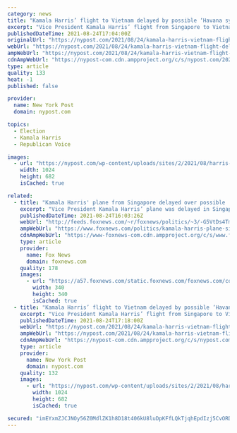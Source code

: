 ```yaml
---
category: news
title: "Kamala Harris’ flight to Vietnam delayed by possible ‘Havana syndrome’ case"
excerpt: "Vice President Kamala Harris’ flight from Singapore to Vietnam had to be pushed back several hours Tuesday over a possible “Havana syndrome” case."
publishedDateTime: 2021-08-24T17:04:00Z
originalUrl: "https://nypost.com/2021/08/24/kamala-harris-vietnam-flight-delayed-by-possible-havana-syndrome/"
webUrl: "https://nypost.com/2021/08/24/kamala-harris-vietnam-flight-delayed-by-possible-havana-syndrome/"
ampWebUrl: "https://nypost.com/2021/08/24/kamala-harris-vietnam-flight-delayed-by-possible-havana-syndrome/amp/"
cdnAmpWebUrl: "https://nypost-com.cdn.ampproject.org/c/s/nypost.com/2021/08/24/kamala-harris-vietnam-flight-delayed-by-possible-havana-syndrome/amp/"
type: article
quality: 133
heat: -1
published: false

provider:
  name: New York Post
  domain: nypost.com

topics:
  - Election
  - Kamala Harris
  - Republican Voice

images:
  - url: "https://nypost.com/wp-content/uploads/sites/2/2021/08/harris-singapore-034.jpg?quality=90&strip=all&w=1024"
    width: 1024
    height: 682
    isCached: true

related:
  - title: "Kamala Harris' plane from Singapore delayed over possible 'Havana syndrome' incident"
    excerpt: "Vice President Kamala Harris’ plane was delayed in Singapore on Tuesday for three hours after a possible case of the mysterious \"Havana syndrome.\""
    publishedDateTime: 2021-08-24T16:03:26Z
    webUrl: "http://feeds.foxnews.com/~r/foxnews/politics/~3/-G5VtDs4TmM/kamala-harris-plane-singapore-delayed-possible-havana-syndrome"
    ampWebUrl: "https://www.foxnews.com/politics/kamala-harris-plane-singapore-delayed-possible-havana-syndrome.amp"
    cdnAmpWebUrl: "https://www-foxnews-com.cdn.ampproject.org/c/s/www.foxnews.com/politics/kamala-harris-plane-singapore-delayed-possible-havana-syndrome.amp"
    type: article
    provider:
      name: Fox News
      domain: foxnews.com
    quality: 178
    images:
      - url: "https://a57.foxnews.com/static.foxnews.com/foxnews.com/content/uploads/2021/08/340/340/jacqui-heinrich-headshot.png?ve=1&tl=1"
        width: 340
        height: 340
        isCached: true
  - title: "Kamala Harris’ flight to Vietnam delayed by possible ‘Havana Syndrome’ cases"
    excerpt: "Vice President Kamala Harris’ flight from Singapore to Vietnam had to be pushed back several hours Tuesday over a possible “Havana syndrome” case."
    publishedDateTime: 2021-08-24T17:18:00Z
    webUrl: "https://nypost.com/2021/08/24/kamala-harris-vietnam-flight-delayed-by-possible-havana-syndrome/"
    ampWebUrl: "https://nypost.com/2021/08/24/kamala-harris-vietnam-flight-delayed-by-possible-havana-syndrome/amp/"
    cdnAmpWebUrl: "https://nypost-com.cdn.ampproject.org/c/s/nypost.com/2021/08/24/kamala-harris-vietnam-flight-delayed-by-possible-havana-syndrome/amp/"
    type: article
    provider:
      name: New York Post
      domain: nypost.com
    quality: 132
    images:
      - url: "https://nypost.com/wp-content/uploads/sites/2/2021/08/harris-singapore-034.jpg?quality=90&strip=all&w=1024"
        width: 1024
        height: 682
        isCached: true

secured: "imEYxmZJCJNOy56Z0MdlZK1h8D18t406kU8luDpKFfLQkTjqhEpdIzj5CvORDgbmVY9vKIfXiTpEwhjRVhwnAModqGKNr/h28fltC3iBQb1Ya4BGv9JghBO5v8VbGhMh2K2qOHK55Vw2o/0P16XJVbHfrOIG7C4OdwpL3eRInOEqJsGVPGxM6fg4g2oLvNswl4lSh7TH4WZCsOkdis2Vj55tIkRtZAZxCh5p1AF90TPg86OUN3g/re6DuF7zUUWlTWZfbMUHNTWT2cuSnNApTx6vle5KSH+ZBC75POqc+zXtaRiRoyjffcvBN/cY5vQhW7EarqeiC85vjSFTqqC7HUL45GmLpgkU8kN7mF3aK94=;5swZttI73vlj+jZiX2x39w=="
---
```



